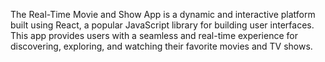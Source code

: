 The Real-Time Movie and Show App is a dynamic and interactive platform built using React, a popular JavaScript library for building user interfaces. This app provides users with a seamless and real-time experience for discovering, exploring, and watching their favorite movies and TV shows.
